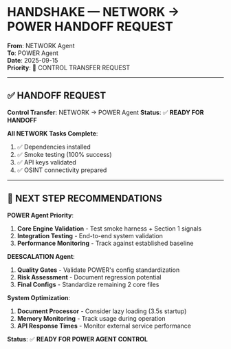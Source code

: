 # HANDSHAKE — NETWORK → POWER HANDOFF REQUEST

**From**: NETWORK Agent  
**To**: POWER Agent  
**Date**: 2025-09-15  
**Priority**: 🔄 CONTROL TRANSFER REQUEST

---

## ✅ **HANDOFF REQUEST**

**Control Transfer**: NETWORK → POWER Agent
**Status**: ✅ **READY FOR HANDOFF**

**All NETWORK Tasks Complete**:
1. ✅ Dependencies installed
2. ✅ Smoke testing (100% success)
3. ✅ API keys validated
4. ✅ OSINT connectivity prepared

---

## 🎯 **NEXT STEP RECOMMENDATIONS**

**POWER Agent Priority**:
1. **Core Engine Validation** - Test smoke harness + Section 1 signals
2. **Integration Testing** - End-to-end system validation
3. **Performance Monitoring** - Track against established baseline

**DEESCALATION Agent**:
1. **Quality Gates** - Validate POWER's config standardization
2. **Risk Assessment** - Document regression potential
3. **Final Configs** - Standardize remaining 2 core files

**System Optimization**:
1. **Document Processor** - Consider lazy loading (3.5s startup)
2. **Memory Monitoring** - Track usage during operation
3. **API Response Times** - Monitor external service performance

**Status**: ✅ **READY FOR POWER AGENT CONTROL**











